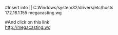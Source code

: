 #Insert into  || C:Windows/system32/drivers/etc/hosts </br>
172.16.1.155  megacasting.wg</br>

#And click on this link</br>
http://megacasting.wg
